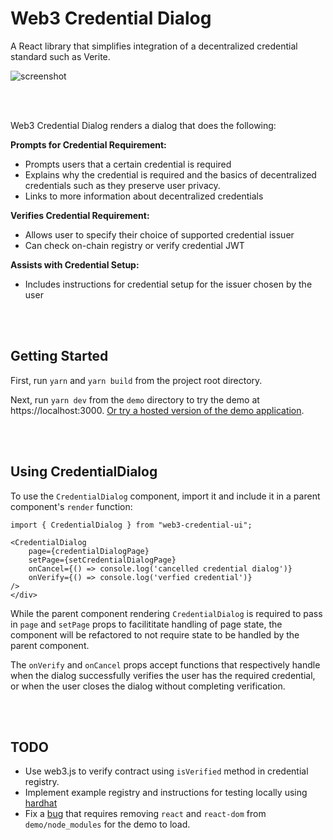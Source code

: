 # Web3 Credential Dialog

A React library that simplifies integration of a decentralized credential standard such as Verite. 

![screenshot](https://user-images.githubusercontent.com/17043/162880121-203fa430-ee3a-4067-986b-b3588f970682.png)

\
&nbsp;


Web3 Credential Dialog renders a dialog that does the following:


**Prompts for Credential Requirement:**
- Prompts users that a certain credential is required
- Explains why the credential is required and the basics of decentralized credentials such as they preserve user privacy.
- Links to more information about decentralized credentials
 
 
 **Verifies Credential Requirement:**
- Allows user to specify their choice of supported credential issuer
- Can check on-chain registry or verify credential JWT


 **Assists with Credential Setup:**
- Includes instructions for credential setup for the issuer chosen by the user

 \
&nbsp;
 
 ## Getting Started

First, run `yarn` and `yarn build` from the project root directory.

Next, run `yarn dev` from the `demo` directory to try the demo at https://localhost:3000. [Or try a hosted version of the demo application](https://web3-credential-ui.vercel.app/).

 \
&nbsp;

## Using CredentialDialog

To use the `CredentialDialog` component, import it and include it in a parent component's `render` function:

```
import { CredentialDialog } from "web3-credential-ui"; 
```

```
<CredentialDialog 
    page={credentialDialogPage} 
    setPage={setCredentialDialogPage} 
    onCancel={() => console.log('cancelled credential dialog')}
    onVerify={() => console.log('verfied credential')}
/>
</div>
```

While the parent component rendering `CredentialDialog` is required to pass in `page` and `setPage` props to facilititate handling of page state, the component will be refactored to not require state to be handled by the parent component.

The `onVerify` and `onCancel` props accept functions that respectively handle when the dialog successfully verifies the user has the required credential, or when the user closes the dialog without completing verification. 

 \
&nbsp;

## TODO

- Use web3.js to verify contract using `isVerified` method in credential registry.
- Implement example registry and instructions for testing locally using [hardhat](https://github.com/NomicFoundation/hardhat)
- Fix a [bug](https://stackoverflow.com/questions/66488492/solve-having-more-than-one-copy-of-react-in-the-same-app) that requires removing `react` and `react-dom` from `demo/node_modules` for the demo to load.
